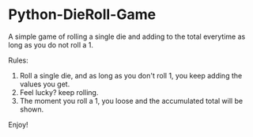 # Python-DieRoll-Game
A simple game of rolling a single die and adding to the total everytime as long as you do not roll a 1.

Rules:
  1. Roll a single die, and as long as you don't roll 1, you keep adding the values you get.
  2. Feel lucky? keep rolling.
  3. The moment you roll a 1, you loose and the accumulated total will be shown.
  
 Enjoy!
